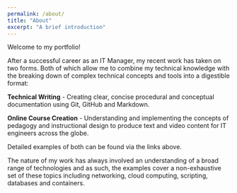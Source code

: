 ```yaml
---
permalink: /about/
title: "About"
excerpt: "A brief introduction"
---
```


Welcome to my portfolio!

After a successful career as an IT Manager, my recent work has taken on two forms. Both of which allow me to combine my technical knowledge with the breaking down of complex technical concepts and tools into a digestible format:

**Technical Writing** - Creating clear, concise procedural and conceptual documentation using Git, GitHub and Markdown.

**Online Course Creation** - Understanding and implementing the concepts of pedagogy and instructional design to produce text and video content for IT engineers across the globe.

Detailed examples of both can be found via the links above. 

The nature of my work has always involved an understanding of a broad range of technologies and as such, the examples cover a non-exhaustive set of these topics including networking, cloud computing, scripting, databases and containers.